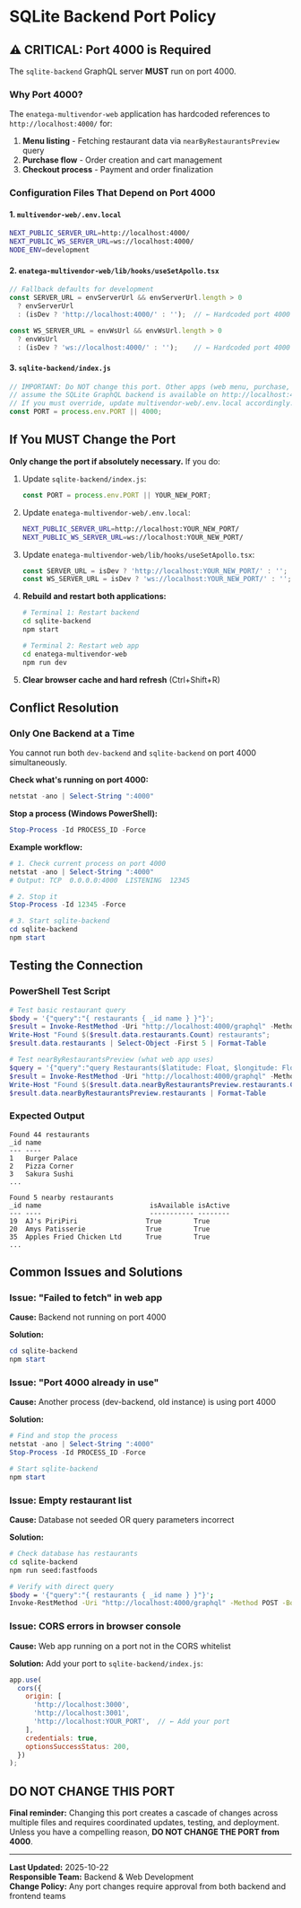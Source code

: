 # SQLite Backend Port Policy

## ⚠️ CRITICAL: Port 4000 is Required

The `sqlite-backend` GraphQL server **MUST** run on port 4000.

### Why Port 4000?

The `enatega-multivendor-web` application has hardcoded references to `http://localhost:4000/` for:

1. **Menu listing** - Fetching restaurant data via `nearByRestaurantsPreview` query
2. **Purchase flow** - Order creation and cart management
3. **Checkout process** - Payment and order finalization

### Configuration Files That Depend on Port 4000

#### 1. `multivendor-web/.env.local`
```bash
NEXT_PUBLIC_SERVER_URL=http://localhost:4000/
NEXT_PUBLIC_WS_SERVER_URL=ws://localhost:4000/
NODE_ENV=development
```

#### 2. `enatega-multivendor-web/lib/hooks/useSetApollo.tsx`
```typescript
// Fallback defaults for development
const SERVER_URL = envServerUrl && envServerUrl.length > 0
  ? envServerUrl
  : (isDev ? 'http://localhost:4000/' : '');  // ← Hardcoded port 4000

const WS_SERVER_URL = envWsUrl && envWsUrl.length > 0
  ? envWsUrl
  : (isDev ? 'ws://localhost:4000/' : '');    // ← Hardcoded port 4000
```

#### 3. `sqlite-backend/index.js`
```javascript
// IMPORTANT: Do NOT change this port. Other apps (web menu, purchase, checkout)
// assume the SQLite GraphQL backend is available on http://localhost:4000/.
// If you must override, update multivendor-web/.env.local accordingly.
const PORT = process.env.PORT || 4000;
```

## If You MUST Change the Port

**Only change the port if absolutely necessary.** If you do:

1. Update `sqlite-backend/index.js`:
   ```javascript
   const PORT = process.env.PORT || YOUR_NEW_PORT;
   ```

2. Update `enatega-multivendor-web/.env.local`:
   ```bash
   NEXT_PUBLIC_SERVER_URL=http://localhost:YOUR_NEW_PORT/
   NEXT_PUBLIC_WS_SERVER_URL=ws://localhost:YOUR_NEW_PORT/
   ```

3. Update `enatega-multivendor-web/lib/hooks/useSetApollo.tsx`:
   ```typescript
   const SERVER_URL = isDev ? 'http://localhost:YOUR_NEW_PORT/' : '';
   const WS_SERVER_URL = isDev ? 'ws://localhost:YOUR_NEW_PORT/' : '';
   ```

4. **Rebuild and restart both applications:**
   ```bash
   # Terminal 1: Restart backend
   cd sqlite-backend
   npm start

   # Terminal 2: Restart web app
   cd enatega-multivendor-web
   npm run dev
   ```

5. **Clear browser cache and hard refresh** (Ctrl+Shift+R)

## Conflict Resolution

### Only One Backend at a Time

You cannot run both `dev-backend` and `sqlite-backend` on port 4000 simultaneously.

**Check what's running on port 4000:**
```powershell
netstat -ano | Select-String ":4000"
```

**Stop a process (Windows PowerShell):**
```powershell
Stop-Process -Id PROCESS_ID -Force
```

**Example workflow:**
```powershell
# 1. Check current process on port 4000
netstat -ano | Select-String ":4000"
# Output: TCP  0.0.0.0:4000  LISTENING  12345

# 2. Stop it
Stop-Process -Id 12345 -Force

# 3. Start sqlite-backend
cd sqlite-backend
npm start
```

## Testing the Connection

### PowerShell Test Script

```powershell
# Test basic restaurant query
$body = '{"query":"{ restaurants { _id name } }"}';
$result = Invoke-RestMethod -Uri "http://localhost:4000/graphql" -Method POST -Body $body -ContentType "application/json";
Write-Host "Found $($result.data.restaurants.Count) restaurants";
$result.data.restaurants | Select-Object -First 5 | Format-Table

# Test nearByRestaurantsPreview (what web app uses)
$query = '{"query":"query Restaurants($latitude: Float, $longitude: Float, $page: Int, $limit: Int) { nearByRestaurantsPreview(latitude: $latitude, longitude: $longitude, page: $page, limit: $limit) { restaurants { _id name isAvailable isActive } } }","variables":{"latitude":5.0389,"longitude":7.9135,"page":1,"limit":5}}';
$result = Invoke-RestMethod -Uri "http://localhost:4000/graphql" -Method POST -Body $query -ContentType "application/json";
Write-Host "Found $($result.data.nearByRestaurantsPreview.restaurants.Count) nearby restaurants";
$result.data.nearByRestaurantsPreview.restaurants | Format-Table
```

### Expected Output

```
Found 44 restaurants
_id name
--- ----
1   Burger Palace
2   Pizza Corner
3   Sakura Sushi
...

Found 5 nearby restaurants
_id name                           isAvailable isActive
--- ----                           ----------- --------
19  AJ's PiriPiri                 True        True
20  Amys Patisserie               True        True
35  Apples Fried Chicken Ltd      True        True
...
```

## Common Issues and Solutions

### Issue: "Failed to fetch" in web app

**Cause:** Backend not running on port 4000

**Solution:**
```powershell
cd sqlite-backend
npm start
```

### Issue: "Port 4000 already in use"

**Cause:** Another process (dev-backend, old instance) is using port 4000

**Solution:**
```powershell
# Find and stop the process
netstat -ano | Select-String ":4000"
Stop-Process -Id PROCESS_ID -Force

# Start sqlite-backend
npm start
```

### Issue: Empty restaurant list

**Cause:** Database not seeded OR query parameters incorrect

**Solution:**
```bash
# Check database has restaurants
cd sqlite-backend
npm run seed:fastfoods

# Verify with direct query
$body = '{"query":"{ restaurants { _id name } }"}';
Invoke-RestMethod -Uri "http://localhost:4000/graphql" -Method POST -Body $body -ContentType "application/json"
```

### Issue: CORS errors in browser console

**Cause:** Web app running on a port not in the CORS whitelist

**Solution:** Add your port to `sqlite-backend/index.js`:
```javascript
app.use(
  cors({
    origin: [
      'http://localhost:3000',
      'http://localhost:3001',
      'http://localhost:YOUR_PORT',  // ← Add your port
    ],
    credentials: true,
    optionsSuccessStatus: 200,
  })
);
```

## DO NOT CHANGE THIS PORT

**Final reminder:** Changing this port creates a cascade of changes across multiple files and requires coordinated updates, testing, and deployment. Unless you have a compelling reason, **DO NOT CHANGE THE PORT from 4000**.

---

**Last Updated:** 2025-10-22  
**Responsible Team:** Backend & Web Development  
**Change Policy:** Any port changes require approval from both backend and frontend teams

